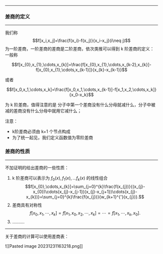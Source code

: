 ***
### 差商的定义
---
我们称 
$$f[x_i,x_j]=\frac{f(x_i)-f(x_j)}{x_i-x_j}(i\neq j)$$
为一阶差商，一阶差商的差商是二阶差商，依次类推可以得到 k 阶差商的定义：一般称

$$f[x_{0},x_{1},\cdots,x_{k}]=\frac{f[x_{0},x_{1},\cdots,x_{k-2},x_{k}]-f[x_{0},x_{1},\cdots,x_{k-1}]}{x_{k}-x_{k-1}}$$

或者

$$f[x_0,x_1,\cdots,x_k]=\frac{f[x_0,x_1,\cdots,x_{k-1}]-f[x_1,x_2,\cdots,x_k]}{x_0-x_k}$$

为 k 阶差商，值得注意的是 分子中第一个差商没有什么分母就减什么，分子中被减的差商没有什么分母中就用它减什么；

注意：
- k阶差商必须由 k+1 个节点构成
- 为了统一起见，我们定义函数值为零阶差商

### 差商的性质
---
不加证明的给出差商的一些性质：
1. k 阶差商可以表示为 $f_{0}(x),f_{1}(x),\dots f_{k}(x)$ 的线性组合$$f[x_{0},\cdots,x_{k}]=\sum_{j=0}^{k}\frac{f(x_{j})}{(x_{j}-x_{0})\cdots(x_{j}-x_{j-1})(x_{j}-x_{j+1})\cdots(x_{j}-x_{k})}=\sum_{j=0}^{k}\frac{f(x_{j})}{w_{k+1}^{'}(x_{j})}.$$
2. 差商具有对称性$$f[x_0,x_1,\cdots,x_k]=f[x_1,x_0,x_2,\cdots,x_k]=\cdots=f[x_1,\cdots,x_k,x_0].$$
3. ..........
---
关于差商的计算可以使用差商表：

![[Pasted image 20231231163218.png]]